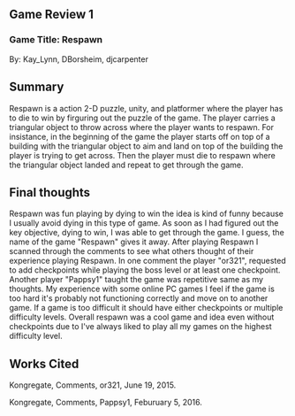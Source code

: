 ## Game Review 1

### Game Title: Respawn
By: Kay_Lynn, DBorsheim, djcarpenter

## Summary
Respawn is a action 2-D puzzle, unity, and platformer where the player has to die to win by firguring out the puzzle of the game. The player carries a triangular object to throw across where the player wants to respawn. For insistance, in the beginning of the game the player starts off on top of a building with the triangular object to aim and land on top of the building the player is trying to get across. Then the player must die to respawn where the triangular object landed and repeat to get through the game.     

## Final thoughts
Respawn was fun playing by dying to win the idea is kind of funny because I usually avoid dying in this type of game. As soon as I had figured out the key objective, dying to win, I was able to get through the game. I guess, the name of the game "Respawn" gives it away. After playing Respawn I scanned through the comments to see what others thought of their experience playing Respawn. In one comment the player "or321", requested to add checkpoints while playing the boss level or at least one checkpoint. Another player "Pappsy1" taught the game was repetitive same as my thoughts. My experience with some online PC games I feel if the game is too hard it's probably not functioning correctly and move on to another game. If a game is too difficult it should have either checkpoints or multiple difficulty levels. Overall respawn was a cool game and idea even without checkpoints due to I've always liked to play all my games on the highest difficulty level.

## Works Cited
Kongregate, Comments, or321, June 19, 2015.

Kongregate, Comments, Pappsy1, Feburuary 5, 2016.
